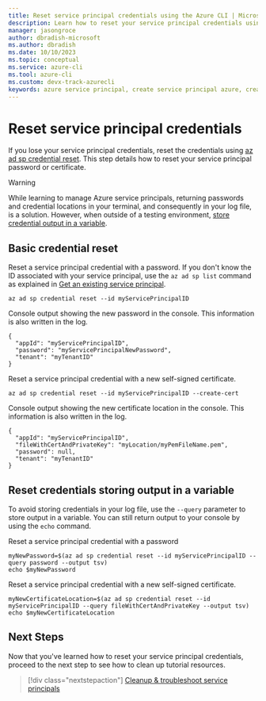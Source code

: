 ```yaml
---
title: Reset service principal credentials using the Azure CLI | Microsoft Docs
description: Learn how to reset your service principal credentials using the Azure CLI.
manager: jasongroce
author: dbradish-microsoft
ms.author: dbradish
ms.date: 10/10/2023
ms.topic: conceptual
ms.service: azure-cli
ms.tool: azure-cli
ms.custom: devx-track-azurecli
keywords: azure service principal, create service principal azure, create service principal azure cli
---
```


# Reset service principal credentials

If you lose your service principal credentials, reset the credentials using [az ad sp credential reset](/cli/azure/ad/sp/credential#az-ad-sp-credential-reset). This step details how to reset your service principal password or certificate.

> [!WARNING]
> While learning to manage Azure service principals, returning passwords and credential locations in your terminal, and consequently in your log file, is a solution. However, when outside of a testing environment, [store credential output in a variable](#reset-credentials-storing-output-in-a-variable).

## Basic credential reset

Reset a service principal credential with a password. If you don't know the ID associated with your service principal, use the `az ad sp list` command as explained in [Get an existing service principal](./azure-cli-sp-tutorial-4.md).

```azurecli-interactive
az ad sp credential reset --id myServicePrincipalID
```

Console output showing the new password in the console.  This information is also written in the log.

```output
{
  "appId": "myServicePrincipalID",
  "password": "myServicePrincipalNewPassword",
  "tenant": "myTenantID"
}
```

Reset a service principal credential with a new self-signed certificate.

```azurecli-interactive
az ad sp credential reset --id myServicePrincipalID --create-cert
```

Console output showing the new certificate location in the console.  This information is also written in the log.

```output
{
  "appId": "myServicePrincipalID",
  "fileWithCertAndPrivateKey": "myLocation/myPemFileName.pem",
  "password": null,
  "tenant": "myTenantID"
}
```

## Reset credentials storing output in a variable

To avoid storing credentials in your log file, use the `--query` parameter to store output in a variable.
You can still return output to your console by using the `echo` command.

Reset a service principal credential with a password

```azurecli-interactive
myNewPassword=$(az ad sp credential reset --id myServicePrincipalID --query password --output tsv)
echo $myNewPassword
```

Reset a service principal credential with a new self-signed certificate.

```azurecli-interactive
myNewCertificateLocation=$(az ad sp credential reset --id myServicePrincipalID --query fileWithCertAndPrivateKey --output tsv)
echo $myNewCertificateLocation
```

## Next Steps

Now that you've learned how to reset your service principal credentials, proceed to the next step to see how to clean up tutorial resources.

> [!div class="nextstepaction"]
> [Cleanup & troubleshoot service principals](./azure-cli-sp-tutorial-8.md)
